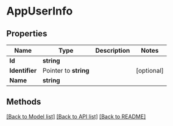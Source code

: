 # AppUserInfo

## Properties

Name | Type | Description | Notes
------------ | ------------- | ------------- | -------------
**Id** | **string** |  | 
**Identifier** | Pointer to **string** |  | [optional] 
**Name** | **string** |  | 

## Methods


[[Back to Model list]](../README.md#documentation-for-models) [[Back to API list]](../README.md#documentation-for-api-endpoints) [[Back to README]](../README.md)


